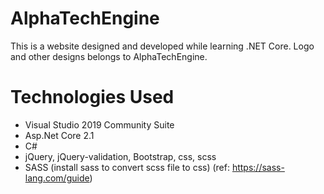 # AlphaTechEngine
This is a website designed and developed while learning .NET Core. Logo and other designs belongs to AlphaTechEngine.

# Technologies Used
- Visual Studio 2019 Community Suite
- Asp.Net Core 2.1
- C#
- jQuery, jQuery-validation, Bootstrap, css, scss
- SASS (install sass to convert scss file to css) (ref: https://sass-lang.com/guide)
